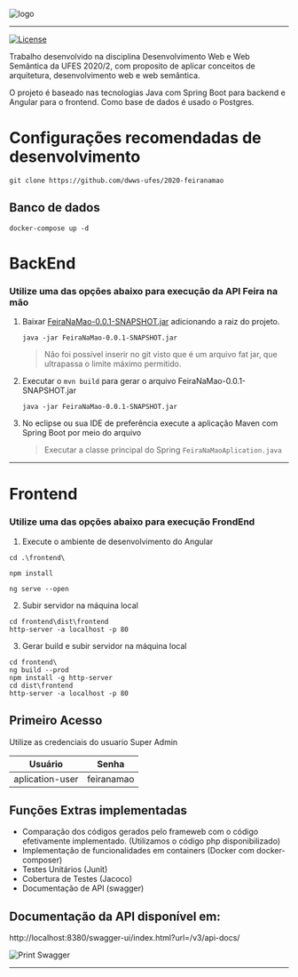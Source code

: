 ![logo](https://i.imgur.com/VOcmF6W.png)

*****

[![License](https://img.shields.io/badge/license-MIT-blue.svg)](/LICENSE)

Trabalho desenvolvido na disciplina Desenvolvimento Web e Web Semântica da UFES 2020/2, com proposito de aplicar conceitos de arquitetura, desenvolvimento web e web semântica.

O projeto é baseado nas tecnologias Java com Spring Boot para backend e Angular para o frontend. Como base de dados é usado o Postgres.


# Configurações recomendadas de desenvolvimento

```
git clone https://github.com/dwws-ufes/2020-feiranamao
```

## Banco de dados
```
docker-compose up -d
```

# BackEnd 
### Utilize uma das opções abaixo para execução da API Feira na mão
1. Baixar  [FeiraNaMao-0.0.1-SNAPSHOT.jar]( https://drive.google.com/file/d/1aO6LG4faPHh14jSJD2-Wt7eCkV4bQc3-/view?usp=sharing "Google Drive")
adicionando a raiz do projeto. 
 
    ```java -jar FeiraNaMao-0.0.1-SNAPSHOT.jar```
     > Não foi possível inserir no git visto que é um arquivo fat jar, que ultrapassa o limite máximo permitido.
    
2.  Executar o `mvn build` para gerar o arquivo FeiraNaMao-0.0.1-SNAPSHOT.jar 
    
    ```java -jar FeiraNaMao-0.0.1-SNAPSHOT.jar```
3. No eclipse ou sua IDE de preferência execute a aplicação Maven com Spring Boot por meio do arquivo 
     > Executar a classe principal do Spring `FeiraNaMaoAplication.java` 


----

# Frontend
### Utilize uma das opções abaixo para execução FrondEnd

1. Execute o ambiente de desenvolvimento do Angular
```
cd .\frontend\

npm install

ng serve --open

```
2. Subir servidor na máquina local
```
cd frontend\dist\frontend
http-server -a localhost -p 80 
```

3. Gerar build e subir servidor na máquina local
```
cd frontend\
ng build --prod
npm install -g http-server
cd dist\frontend
http-server -a localhost -p 80 
```

## Primeiro Acesso
Utilize as credenciais do usuario Super Admin

| Usuário |Senha |
| ------------- | ------------- |
| aplication-user  | feiranamao  |

## Funções Extras implementadas
* Comparação dos códigos gerados pelo frameweb com o código efetivamente implementado. (Utilizamos o código php disponibilizado)
* Implementação de funcionalidades em containers (Docker com docker- composer)
* Testes Unitários    (Junit)  
* Cobertura de Testes (Jacoco)
* Documentação de API (swagger)

## Documentação da API disponível em: 
http://localhost:8380/swagger-ui/index.html?url=/v3/api-docs/

![Print Swagger](https://i.ibb.co/F3wCYG2/feiranamao.png)
**************


